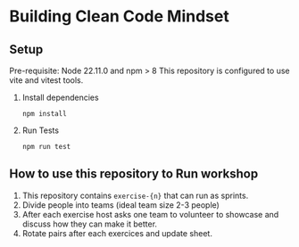 # Building Clean Code Mindset

## Setup

Pre-requisite: Node 22.11.0 and npm > 8
This repository is configured to use vite and vitest tools.

1. Install dependencies
   ```shell
   npm install
   ```
2. Run Tests
   ```shell
   npm run test
   ```

## How to use this repository to Run workshop

1. This repository contains `exercise-{n}` that can run as sprints.
2. Divide people into teams (ideal team size 2-3 people)
3. After each exercise host asks one team to volunteer to showcase and discuss how they can make it better.
4. Rotate pairs after each exercices and update sheet.
